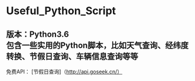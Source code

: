 # Useful_Python_Script
版本：Python3.6<br>
包含一些实用的Python脚本，比如天气查询、经纬度转换、节假日查询、车辆信息查询等等<br>
---
免费API：
[节假日查询]（http://api.goseek.cn/）
